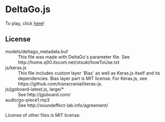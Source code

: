# DeltaGo.js
To play, click [here](https://y-ich.github.io/DeltaGo.js/)!
## License
<dl>
<dt>models/deltago_metadata.buf</dt>
<dd>This file was made with DeltaGo's parameter file. See http://home.q00.itscom.net/otsuki/howToUse.txt</dd>
<dt>js/keras.js</dt>
<dd>This file includes custom layer 'Bias' as well as Keras.js itself and its dependencies. Bias layer part is MIT license. For Keras.js, see https://github.com/transcranial/keras-js.
<dt>js/jgoboard-latest.js, large/*</dt>
<dd>See http://jgoboard.com/</dd>
<dt>audio/go-piece1.mp3</dt>
<dd>See http://soundeffect-lab.info/agreement/</dd>
</dl>
License of other files is MIT license.
